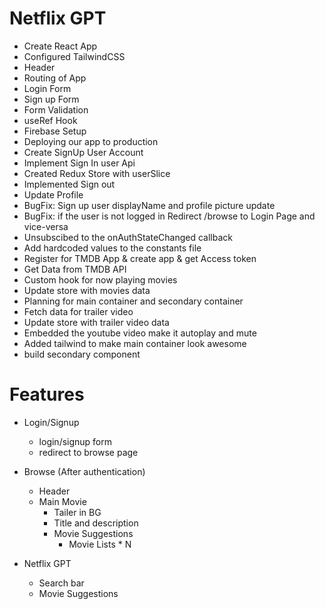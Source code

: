 # Netflix GPT
- Create React App
- Configured TailwindCSS
- Header
- Routing of App
- Login Form
- Sign up Form
- Form Validation
- useRef Hook
- Firebase Setup
- Deploying our app to production
- Create SignUp User Account
- Implement Sign In user Api
- Created Redux Store with userSlice
- Implemented Sign out
- Update Profile
- BugFix: Sign up user displayName and profile picture update
- BugFix: if the user is not logged in Redirect /browse to Login Page and vice-versa
- Unsubscibed to the onAuthStateChanged callback 
- Add hardcoded values to the constants file 
- Register for TMDB App & create app & get Access token
- Get Data from TMDB API
- Custom hook for now playing movies
- Update store with movies data
- Planning for main container and secondary container
- Fetch data for trailer video
- Update store with trailer video data
- Embedded the youtube video make it autoplay and mute
- Added tailwind to make main container look awesome
- build secondary component

# Features
- Login/Signup 
    - login/signup form
    - redirect to browse page
- Browse (After authentication)
    - Header
    - Main Movie
        - Tailer in BG
        - Title and description
        - Movie Suggestions
            - Movie Lists * N

- Netflix GPT 
    - Search bar
    - Movie Suggestions
